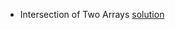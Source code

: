 - Intersection of Two Arrays [solution](https://github.com/hawaijar/FireLeetcode/tree/master/day:99:intersection-of-arrays)
